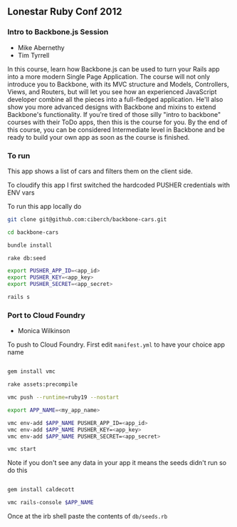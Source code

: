 ## Lonestar Ruby Conf 2012

### Intro to Backbone.js Session

- Mike Abernethy
- Tim Tyrrell

In this course, learn how Backbone.js can be used to turn your Rails app into a more modern Single Page Application.
The course will not only introduce you to Backbone, with its MVC structure and Models, Controllers, Views, and Routers,
but will let you see how an experienced JavaScript developer combine all the pieces into a full-fledged application.
He'll also show you more advanced designs with Backbone and mixins to extend Backbone's functionality.
If you're tired of those silly "intro to backbone" courses with their ToDo apps, then this is the course for you.
By the end of this course, you can be considered Intermediate level in Backbone and be ready to build your own app as soon as the course is finished.


### To run

This app shows a list of cars and filters them on the client side.

To cloudify this app I first switched the hardcoded PUSHER credentials with ENV vars

To run this app locally do

``` bash
git clone git@github.com:ciberch/backbone-cars.git

cd backbone-cars

bundle install

rake db:seed

export PUSHER_APP_ID=<app_id>
export PUSHER_KEY=<app_key>
export PUSHER_SECRET=<app_secret>

rails s
```

### Port to Cloud Foundry

- Monica Wilkinson

To push to Cloud Foundry. First edit `manifest.yml` to have your choice app name

``` bash

gem install vmc

rake assets:precompile

vmc push --runtime=ruby19 --nostart

export APP_NAME=<my_app_name>

vmc env-add $APP_NAME PUSHER_APP_ID=<app_id>
vmc env-add $APP_NAME PUSHER_KEY=<app_key>
vmc env-add $APP_NAME PUSHER_SECRET=<app_secret>

vmc start

```

Note if you don't see any data in your app it means the seeds didn't run so do this

``` bash

gem install caldecott

vmc rails-console $APP_NAME


```

Once at the irb shell paste the contents of `db/seeds.rb`